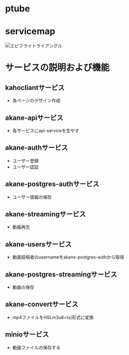 # ptube
# servicemap
<img src="blob:https://whimsical.co/626e5153-bf82-4661-8d8e-d1695401b791" alt="エビフライトライアングル" title="サンプル">

# サービスの説明および機能

## kahocliantサービス
- 各ページのデザイン作成

## akane-apiサービス
- 各サービスにapi-serviceを生やす

## akane-authサービス
- ユーザー登録
- ユーザー認証

## akane-postgres-authサービス
- ユーザー情報の保存

## akane-streamingサービス
- 動画再生

## akane-usersサービス
- 動画投稿者のusernameをakane-postgres-authから取得

## akane-postgres-streamingサービス
- 動画の保存

## akane-convertサービス
- mp4ファイルをHSLm3u8+ts)形式に変換

## minioサービス
- 動画ファイルの保存する
